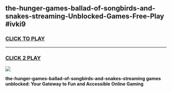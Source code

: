 
## the-hunger-games-ballad-of-songbirds-and-snakes-streaming-Unblocked-Games-Free-Play #ivki9
<h3>
<a href="https://us.freeplayer.one?title=the-hunger-games-ballad-of-songbirds-and-snakes-streaming&ref=9M">CLICK TO PLAY</a></h3>
<hr>

<h3>
<a href="https://us.freeplayer.one?title=the-hunger-games-ballad-of-songbirds-and-snakes-streaming&ref=9M">CLICK 2 PLAY</a>
  
</h3>

<a href="https://us.freeplayer.one?title=the-hunger-games-ballad-of-songbirds-and-snakes-streaming&ref=9M"><img src="https://clearcache.store/games.png"></a>


**the-hunger-games-ballad-of-songbirds-and-snakes-streaming games unblocked: Your Gateway to Fun and Accessible Online Gaming**
